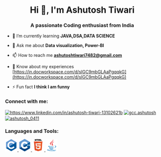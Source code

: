 <h1 align="center">Hi 👋, I'm Ashutosh Tiwari</h1>
<h3 align="center">A passionate Coding enthusiast from India</h3>

- 🌱 I’m currently learning **JAVA,DSA,DATA SCIENCE**

- 💬 Ask me about **Data visualization, Power-BI**

- 📫 How to reach me **ashutoshtiwari7482@gmail.com**

- 📄 Know about my experiences [https://in.docworkspace.com/d/sIGC9mbGLAaPgqqkG](https://in.docworkspace.com/d/sIGC9mbGLAaPgqqkG)

- ⚡ Fun fact **I think I am funny**

<h3 align="left">Connect with me:</h3>
<p align="left">
<a href="https://linkedin.com/in/https://www.linkedin.com/in/ashutosh-tiwari-13102621b" target="blank"><img align="center" src="https://raw.githubusercontent.com/rahuldkjain/github-profile-readme-generator/master/src/images/icons/Social/linked-in-alt.svg" alt="https://www.linkedin.com/in/ashutosh-tiwari-13102621b" height="30" width="40" /></a>
<a href="https://instagram.com/gcc.ashutosh" target="blank"><img align="center" src="https://raw.githubusercontent.com/rahuldkjain/github-profile-readme-generator/master/src/images/icons/Social/instagram.svg" alt="gcc.ashutosh" height="30" width="40" /></a>
<a href="https://www.codechef.com/users/ashutosh_0411" target="blank"><img align="center" src="https://cdn.jsdelivr.net/npm/simple-icons@3.1.0/icons/codechef.svg" alt="ashutosh_0411" height="30" width="40" /></a>
</p>

<h3 align="left">Languages and Tools:</h3>
<p align="left"> <a href="https://www.cprogramming.com/" target="_blank" rel="noreferrer"> <img src="https://raw.githubusercontent.com/devicons/devicon/master/icons/c/c-original.svg" alt="c" width="40" height="40"/> </a> <a href="https://www.w3schools.com/cpp/" target="_blank" rel="noreferrer"> <img src="https://raw.githubusercontent.com/devicons/devicon/master/icons/cplusplus/cplusplus-original.svg" alt="cplusplus" width="40" height="40"/> </a> <a href="https://www.w3.org/html/" target="_blank" rel="noreferrer"> <img src="https://raw.githubusercontent.com/devicons/devicon/master/icons/html5/html5-original-wordmark.svg" alt="html5" width="40" height="40"/> </a> <a href="https://www.java.com" target="_blank" rel="noreferrer"> <img src="https://raw.githubusercontent.com/devicons/devicon/master/icons/java/java-original.svg" alt="java" width="40" height="40"/> </a> </p>
